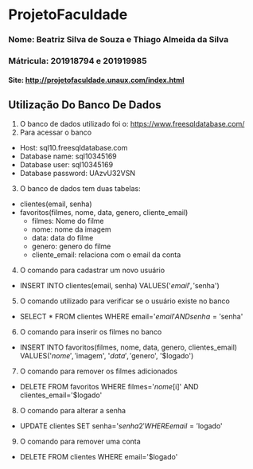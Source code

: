 # ProjetoFaculdade
### Nome: Beatriz Silva de Souza e Thiago Almeida da Silva
### Mátricula: 201918794 e 201919985

#### Site: http://projetofaculdade.unaux.com/index.html

## Utilização Do Banco De Dados

1. O banco de dados utilizado foi o: https://www.freesqldatabase.com/
2. Para acessar o banco 
- Host: sql10.freesqldatabase.com
- Database name: sql10345169
- Database user: sql10345169
- Database password: UAzvU32VSN
3. O banco de dados tem duas tabelas: 
- clientes(email, senha)
- favoritos(filmes, nome, data, genero, cliente_email)
    - filmes: Nome do filme
    - nome: nome da imagem
    - data: data do filme
    - genero: genero do filme
    - cliente_email: relaciona com o email da conta
4. O comando para cadastrar um novo usuário
- INSERT INTO clientes(email, senha) VALUES('$email', '$senha')
5. O comando utilizado para verificar se o usuário existe no banco
- SELECT * FROM clientes WHERE email='$email' AND senha='$senha'
6. O comando para inserir os filmes no banco
- INSERT INTO favoritos(filmes, nome, data, genero, clientes_email) VALUES('$nome', '$imagem', '$data', '$genero', '$logado')
7. O comando para remover os filmes adicionados
- DELETE FROM favoritos WHERE filmes='$nome[$i]' AND clientes_email='$logado'
8. O comando para alterar a senha
- UPDATE clientes SET senha='$senha2' WHERE email='$logado'
9. O comando para remover uma conta
- DELETE FROM clientes WHERE email='$logado'
